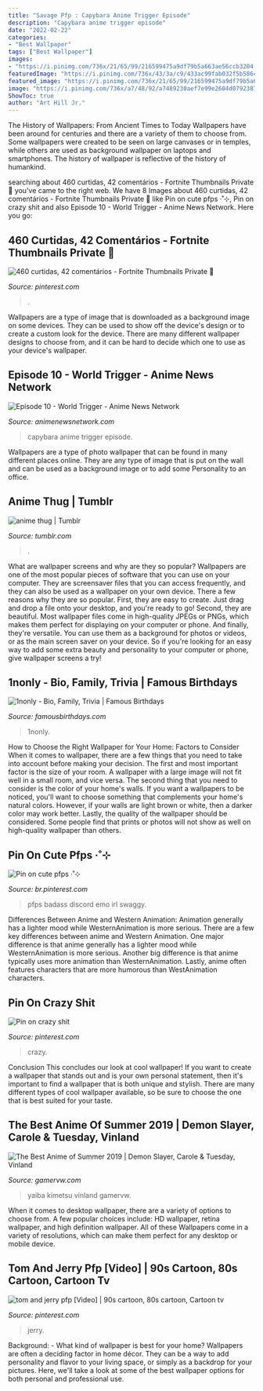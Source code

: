 ```yaml
---
title: "Savage Pfp : Capybara Anime Trigger Episode"
description: "Capybara anime trigger episode"
date: "2022-02-22"
categories:
- "Best Wallpaper"
tags: ["Best Wallpaper"]
images:
- "https://i.pinimg.com/736x/21/65/99/216599475a9df79b5a663ae56ccb3204.jpg"
featuredImage: "https://i.pinimg.com/736x/43/3a/c9/433ac99fab032f5b586c50ec25db4fff.jpg"
featured_image: "https://i.pinimg.com/736x/21/65/99/216599475a9df79b5a663ae56ccb3204.jpg"
image: "https://i.pinimg.com/736x/a7/48/92/a7489230aef7e99e2604d0792387f67d.jpg"
ShowToc: true
author: "Art Hill Jr."
---
```



The History of Wallpapers: From Ancient Times to Today
Wallpapers have been around for centuries and there are a variety of them to choose from. Some wallpapers were created to be seen on large canvases or in temples, while others are used as background wallpaper on laptops and smartphones. The history of wallpaper is reflective of the history of humankind.

	

		
searching about 460 curtidas, 42 comentários - Fortnite Thumbnails Private 👀 you've came to the right web. We have 8 Images about 460 curtidas, 42 comentários - Fortnite Thumbnails Private 👀 like Pin on cute pfps ‧˚⊹, Pin on crazy shit and also Episode 10 - World Trigger - Anime News Network. Here you go:
		
    
## 460 Curtidas, 42 Comentários - Fortnite Thumbnails Private 👀

<img loading=lazy src="https://i.pinimg.com/736x/a7/48/92/a7489230aef7e99e2604d0792387f67d.jpg" onerror="this.onerror=null;this.src='https://tse4.mm.bing.net/th?id=OIP.gfFYQ4C86mecZ0pDts8vnAHaEK&amp;pid=15.1';" alt="460 curtidas, 42 comentários - Fortnite Thumbnails Private 👀">

_Source: pinterest.com_

>. 

	

Wallpapers are a type of image that is downloaded as a background image on some devices. They can be used to show off the device's design or to create a custom look for the device. There are many different wallpaper designs to choose from, and it can be hard to decide which one to use as your device's wallpaper.

    
## Episode 10 - World Trigger - Anime News Network

<img loading=lazy src="https://www.animenewsnetwork.com/thumbnails/crop600x315/cms/episode-review/82157/capybara.png" onerror="this.onerror=null;this.src='https://tse2.mm.bing.net/th?id=OIP.oxIUdKIlECJpa_I9gPlw4QHaD4&amp;pid=15.1';" alt="Episode 10 - World Trigger - Anime News Network">

_Source: animenewsnetwork.com_

>capybara anime trigger episode. 

	



Wallpapers are a type of photo wallpaper that can be found in many different places online. They are any type of image that is put on the wall and can be used as a background image or to add some Personality to an office.

    
## Anime Thug | Tumblr

<img loading=lazy src="https://66.media.tumblr.com/0d18146103444edbd9950bc8d66b9a42/tumblr_oxdyf2MrRj1wwga3uo1_500.jpg" onerror="this.onerror=null;this.src='https://tse4.mm.bing.net/th?id=OIP.QApJS3_m6UFvRwT-ZI5HaQHaFZ&amp;pid=15.1';" alt="anime thug | Tumblr">

_Source: tumblr.com_

>. 

	

What are wallpaper screens and why are they so popular?
Wallpapers are one of the most popular pieces of software that you can use on your computer. They are screensaver files that you can access frequently, and they can also be used as a wallpaper on your own device. There a few reasons why they are so popular. First, they are easy to create. Just drag and drop a file onto your desktop, and you're ready to go! Second, they are beautiful. Most wallpaper files come in high-quality JPEGs or PNGs, which makes them perfect for displaying on your computer or phone. And finally, they're versatile. You can use them as a background for photos or videos, or as the main screen saver on your device. So if you're looking for an easy way to add some extra beauty and personality to your computer or phone, give wallpaper screens a try!

    
## 1nonly - Bio, Family, Trivia | Famous Birthdays

<img loading=lazy src="https://www.famousbirthdays.com/headshots/1nonly-8.jpg" onerror="this.onerror=null;this.src='https://tse3.mm.bing.net/th?id=OIP.GBVoTzLljGfvlKRoFSx7MgAAAA&amp;pid=15.1';" alt="1nonly - Bio, Family, Trivia | Famous Birthdays">

_Source: famousbirthdays.com_

>1nonly. 

	

How to Choose the Right Wallpaper for Your Home: Factors to Consider
When it comes to wallpaper, there are a few things that you need to take into account before making your decision. The first and most important factor is the size of your room. A wallpaper with a large image will not fit well in a small room, and vice versa. 
The second thing that you need to consider is the color of your home's walls. If you want a wallpapers to be noticed, you'll want to choose something that complements your home's natural colors. However, if your walls are light brown or white, then a darker color may work better. 
Lastly, the quality of the wallpaper should be considered. Some people find that prints or photos will not show as well on high-quality wallpaper than others.

    
## Pin On Cute Pfps ‧˚⊹

<img loading=lazy src="https://i.pinimg.com/originals/c9/89/ed/c989ed40ac27cb491afcdf23fb3e8e1d.jpg" onerror="this.onerror=null;this.src='https://tse1.mm.bing.net/th?id=OIP.5COob4KaFPpUUJkfSlnxbwHaHa&amp;pid=15.1';" alt="Pin on cute pfps ‧˚⊹">

_Source: br.pinterest.com_

>pfps badass discord emo irl swaggy. 

	

Differences Between Anime and Western Animation: Animation generally has a lighter mood while WesternAnimation is more serious.
There are a few key differences between anime and Western Animation. One major difference is that anime generally has a lighter mood while WesternAnimation is more serious. Another big difference is that anime typically uses more animation than WesternAnimation. Lastly, anime often features characters that are more humorous than WestAnimation characters.

    
## Pin On Crazy Shit

<img loading=lazy src="https://i.pinimg.com/736x/43/3a/c9/433ac99fab032f5b586c50ec25db4fff.jpg" onerror="this.onerror=null;this.src='https://tse2.mm.bing.net/th?id=OIP.MF0xsiUBvAOpzXWUsNmMkwHaNK&amp;pid=15.1';" alt="Pin on crazy shit">

_Source: pinterest.com_

>crazy. 

	

Conclusion
This concludes our look at cool wallpaper! If you want to create a wallpaper that stands out and is your own personal statement, then it's important to find a wallpaper that is both unique and stylish. There are many different types of cool wallpaper available, so be sure to choose the one that is best suited for your taste.

    
## The Best Anime Of Summer 2019 | Demon Slayer, Carole &amp; Tuesday, Vinland

<img loading=lazy src="https://gamervw.com/wp-content/uploads/2019/09/maxresdefault.jpg" onerror="this.onerror=null;this.src='https://tse4.mm.bing.net/th?id=OIP.7DfMNxm9ZPVb3EImqEL7igHaEK&amp;pid=15.1';" alt="The Best Anime of Summer 2019 | Demon Slayer, Carole &amp; Tuesday, Vinland">

_Source: gamervw.com_

>yaiba kimetsu vinland gamervw. 

	

When it comes to desktop wallpaper, there are a variety of options to choose from. A few popular choices include: HD wallpaper, retina wallpaper, and high definition wallpaper. All of these Wallpapers come in a variety of resolutions, which can make them perfect for any desktop or mobile device. 

    
## Tom And Jerry Pfp [Video] | 90s Cartoon, 80s Cartoon, Cartoon Tv

<img loading=lazy src="https://i.pinimg.com/736x/21/65/99/216599475a9df79b5a663ae56ccb3204.jpg" onerror="this.onerror=null;this.src='https://tse1.mm.bing.net/th?id=OIP.uJ18myaU-veiqJrvWPe9hQHaEJ&amp;pid=15.1';" alt="tom and jerry pfp [Video] | 90s cartoon, 80s cartoon, Cartoon tv">

_Source: pinterest.com_

>jerry. 

	

Background: - What kind of wallpaper is best for your home?
Wallpapers are often a deciding factor in home décor. They can be a way to add personality and flavor to your living space, or simply as a backdrop for your pictures. Here, we'll take a look at some of the best wallpaper options for both personal and professional use.

